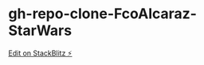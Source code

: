 # gh-repo-clone-FcoAlcaraz-StarWars

[Edit on StackBlitz ⚡️](https://stackblitz.com/edit/angular-qo8xmg)